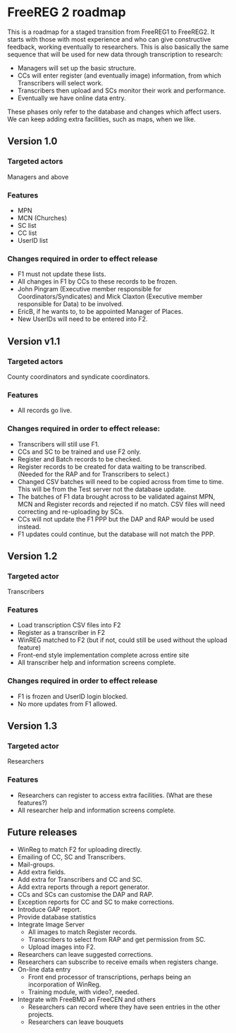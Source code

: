 # FreeREG 2 roadmap

This is a roadmap for a staged transition from FreeREG1 to FreeREG2. It starts with those with most experience and who can give constructive feedback, working eventually to researchers. This is also basically the same sequence that will be used for new data through transcription to research:

- Managers will set up the basic structure.
- CCs will enter register (and eventually image) information, from which Transcribers will select work.
- Transcribers then upload and SCs monitor their work and performance.
- Eventually we have online data entry.

These phases only refer to the database and changes which affect users.  We can keep adding extra facilities, such as maps, when we like.

## Version 1.0

### Targeted actors

Managers and above

### Features

- MPN
- MCN (Churches)
- SC list
- CC list
- UserID list

### Changes required in order to effect release

- F1 must not update these lists.
- All changes in F1 by CCs to these records to be frozen.
- John Pingram (Executive member responsible for Coordinators/Syndicates) and Mick Claxton (Executive member responsible for Data) to be involved.
- EricB, if he wants to, to be appointed Manager of Places.
- New UserIDs will need to be entered into F2.

## Version v1.1

### Targeted actors

County coordinators and syndicate coordinators.

### Features

- All records go live.

### Changes required in order to effect release:

- Transcribers will still use F1.
- CCs and SC to be trained and use F2 only.
- Register and Batch records to be checked.
- Register records to be created for data waiting to be transcribed.  (Needed for the RAP and for Transcribers to select.)
- Changed CSV batches will need to be copied across from time to time.  This will be from the Test server not the database update.
- The batches of F1 data brought across to be validated against MPN, MCN and Register records and rejected if no match.  CSV files will need correcting and re-uploading by SCs.
- CCs will not update the F1 PPP but the DAP and RAP would be used instead.
- F1 updates could continue, but the database will not match the PPP.

## Version 1.2

### Targeted actor

Transcribers

### Features

- Load transcription CSV files into F2
- Register as a transcriber in F2
- WinREG matched to F2 (but if not, could still be used without the upload feature)
- Front-end style implementation complete across entire site
- All transcriber help and information screens complete.

### Changes required in order to effect release

 - F1 is frozen and UserID login blocked.
 - No more updates from F1 allowed.

## Version 1.3

### Targeted actor

Researchers

### Features

 - Researchers can register to access extra facilities. (What are these features?)
 - All researcher help and information screens complete.

## Future releases

- WinReg to match F2 for uploading directly.
- Emailing of CC, SC and Transcribers.
- Mail-groups.
- Add extra fields.
- Add extra for Transcribers and CC and SC.
- Add extra reports through a report generator.
- CCs and SCs can customise the DAP and RAP.
- Exception reports for CC and SC to make corrections.
- Introduce GAP report.
- Provide database statistics
- Integrate Image Server
    - All images to match Register records.
    - Transcribers to select from RAP and get permission from SC.
    - Upload images into F2.
- Researchers can leave suggested corrections.
- Researchers can subscribe to receive emails when registers change.
- On-line data entry
    - Front end processor of transcriptions, perhaps being an incorporation of WinReg.
    - Training module, with video?, needed.
- Integrate with FreeBMD an FreeCEN and others
    - Researchers can record where they have seen entries in the other projects.
    - Researchers can leave bouquets
